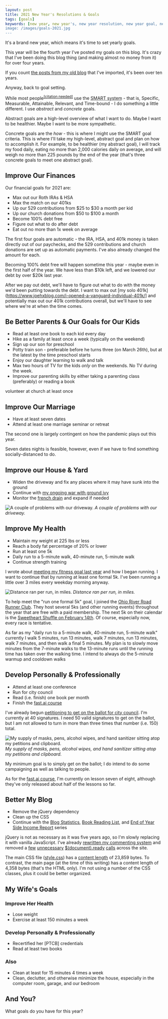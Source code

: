 ```yaml
---
layout: post
title: 2021 New Year's Resolutions & Goals
tags: [goals]
keywords: [new year, new year's, new year resolution, new year goal, new year's resolution, new year's goal, new year resolutions, new year goals, new year's resolutions, new year's goals, resolution, resolutions, goal, goals]
image: /images/goals-2021.jpg
---
```


It's a brand new year, which means it's time to set yearly goals.

This year will be the fourth year I've posted my goals on this blog. It's crazy that I've been doing this blog thing (and making almost no money from it) for over four years.

If you count [the posts from my old blog](https://www.joehxblog.com/tags/old-blog/) that I've imported, it's been over ten years.

Anyway, back to goal setting.

While most people<sup>[[citation needed]](https://en.wikipedia.org/wiki/Wikipedia:Citation_needed)</sup> use the <abbr title="Specific, Measurable, Attainable, Relevant, and Time-bound">SMART system</abbr> - that is, Specific, Measurable, Attainable, Relevant, and Time-bound - I do something a little different. I use *abstract* and *concrete* goals.

Abstract goals are a high-level overview of what I want to do. Maybe I want to be healthier. Maybe I want to be more sympathetic.

Concrete goals are the *how* - this is where I might use the SMART goal criteria. This is where I'll take my high-level, abstract goal and plan on how to accomplish it. For example, to be healthier (my abstract goal), I will track my food daily, eating no more than 2,000 calories daily on average, and will weigh no more than 225 pounds by the end of the year (that's three concrete goals to meet one abstract goal).

## Improve Our Finances

Our financial goals for 2021 are:

* Max out our Roth IRAs & HSA
* Max the match on our 401ks
* Up our 529 contributions from $25 to $30 a month per kid
* Up our church donations from $50 to $100 a month
* Become 100% debt free
* Figure out what to do after debt
* Eat out no more than 1x week on average

The first four goals are automatic - the IRA, HSA, and 401k money is taken directly out of our paychecks, and the 529 contributions and church donations are set up as automatic payments. I've also already changed the amount for each.

Becoming 100% debt free will happen sometime this year - maybe even in the first half of the year. We have less than $10k left, and we lowered our debt by over $20k last year.

After we pay out debt, we'll have to figure out what to do with the money we'd been putting towards the debt. I want to max out [my solo 401k](https://www.joehxblog.com/i-opened-a-vanguard-individual-401k/] and potentially max out our 401k contributions overall, but we'll have to see where we're at when the time comes.

## Be Better Parents & Our Goals for Our Kids

* Read at least one book to each kid every day
* Hike as a family at least once a week (typically on the weekend)
* Sign up our son for preschool
* Potty train son - preferable before he turns three (on March 26th), but at the latest by the time preschool starts
* Enjoy our daughter learning to walk and talk
* Max two hours of TV for the kids *only* on the weekends. No TV during the week.
* Improve our parenting skills by either taking a parenting class (preferably) or reading a book

volunteer at church at least once

## Improve Our Marriage

* Have at least seven dates
* Attend at least one marriage seminar or retreat

The second one is largely contingent on how the pandemic plays out this year.

Seven dates nights is feasible, however, even if we have to find something socially-distanced to do.

## Improve our House & Yard

* Widen the driveway and fix any places where it may have sunk into the ground
* Continue with [my ongoing war with ground ivy](/my-ongoing-war-with-ground-ivy/)
* Monitor the [french drain](https://www.amazon.com/ft-HDPE-French-Drain-Pipe/dp/B00NP0C3FM/?tag=hendrixjoseph-20) and expand if needed

![A couple of problems with our driveway.](/images/driveway/problems.png)
*A couple of problems with our driveway.*

## Improve My Health

* Maintain my weight at 225 lbs or less
* Reach a body fat percentage of 20% or lower
* Run at least one 5k
* Daily run to a 5-minute walk, 40-minute run, 5-minute walk
* Continue strength training

I wrote about [meeting my fitness goal last year](https://www.joehxblog.com/meeting-my-fitness-goal-in-2020/) and how I began running. I want to continue that by running at least one formal 5k. I've been running a little over 3 miles every weekday morning anyway.

![Distance ran per run, in miles.](/images/fitness-2020/distance.png)
*Distance ran per run, in miles.*

To help meet the "run one formal 5k" goal, I joined the [Ohio River Road Runner Club](https://orrrc.org/). They host several 5ks (and other running events) throughout the year that are free with a paid membership. The next 5k on their calendar is the [Sweetheart Shuffle on February 14th](https://orrrc.org/event/sweetheart-shuffle/). Of course, especially now, every race is tentative.

As far as my "daily run to a 5-minute walk, 40-minute run, 5-minute walk" currently I walk 5 minutes, run 13 minutes, walk 7 minutes, run 13 minutes, walk 7 minutes, and then walk a final 5 minutes. My plan is to slowly move minutes from the 7-minute walks to the 13-minute runs until the running time has taken over the walking time. I intend to always do the 5-minute warmup and cooldown walks 

## Develop Personally & Professionally

* Attend at least one conference
* Run for city council
* Read (i.e. finish) one book per month
* Finish the [fast.ai course](https://course.fast.ai/)

I've already begun [petitioning to get on the ballot for city council](https://www.joehxblog.com/petitioning-during-the-pandemic-for-a-seat-on-city-council/). I'm currently at 40 signatures. I need 50 valid signatures to get on the ballot, but I am not allowed to turn in more than three times that number (i.e. 150) total.

![My supply of masks, pens, alcohol wipes, and hand sanitizer sitting atop my petitions and clipboard.](/images/huber-heights-politics/pandemic-petitioning.jpg)
*My supply of masks, pens, alcohol wipes, and hand sanitizer sitting atop my petitions and clipboard.*

My minimum goal is to simply get on the ballot; I do intend to do some campaigning as well as talking to people.

As for the [fast.ai course](https://course.fast.ai/), I'm currently on lesson seven of eight, although they've only released about half of the lessons so far.

## Better My Blog

* Remove the jQuery dependency
* Clean up the CSS
* Continue with the [Blog Statistics](/tags/blog-statistics/), [Book Reading List](https://www.joehxblog.com/tags/reading-list/), and [End of Year Side Income Report](/tags/income-report/) series

jQuery is not as necessary as it was five years ago, so I'm slowly replacing it with vanilla JavaScript. I've already [rewritten my commenting system](https://www.joehxblog.com/decoupling-my-commenting-system-from-jquery/) and removed a [few](https://github.com/hendrixjoseph/hendrixjoseph.github.io/commit/d889041c72199c737d96a0db9a7b885cc72f4932) [unnecessary](https://github.com/hendrixjoseph/hendrixjoseph.github.io/commit/afcf8116a1221a9253a355b744e1bffe561b53e6) [$(document).ready](https://github.com/hendrixjoseph/hendrixjoseph.github.io/commit/bddfdca8c4db9d75d7a4ccbb66d1553b1ecf279e) [calls](https://github.com/hendrixjoseph/hendrixjoseph.github.io/commit/ffc59facb25b3e580b74da4cfcccbaf225607d5d) across the site.

The main CSS file ([style.css](/style.css)) has a [content length](https://developer.mozilla.org/en-US/docs/Web/HTTP/Headers/Content-Length) of 23,859 bytes. To contrast, the main page (at the time of this writing) has a content length of 4,358 bytes (that's the HTML only). I'm not using a number of the CSS classes, plus it could be better organized.

## My Wife's Goals

### Improve Her Health

* Lose weight
* Exercise at least 150 minutes a week

### Develop Personally & Professionally

* Recertified her [PTCB] credentials
* Read at least two books

### Also

* Clean at least for 15 minutes 4 times a week
* Clean, declutter, and otherwise minimize the house, especially in the  computer room, garage, and our bedroom

## And You?

What goals do you have for this year?